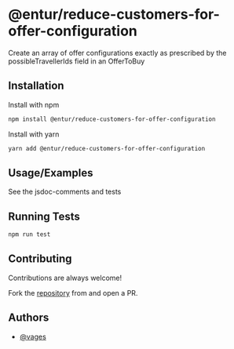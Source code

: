 # @entur/reduce-customers-for-offer-configuration

Create an array of offer configurations exactly as prescribed by the
possibleTravellerIds field in an OfferToBuy

## Installation

Install with npm

```bash
npm install @entur/reduce-customers-for-offer-configuration
```

Install with yarn

```bash
yarn add @entur/reduce-customers-for-offer-configuration
```

## Usage/Examples

See the jsdoc-comments and tests

## Running Tests

```bash
npm run test
```

## Contributing

Contributions are always welcome!

Fork the
[repository](https://github.com/entur/reduce-customers-for-offer-configuration)
from and open a PR.

## Authors

- [@vages](https://www.github.com/vages)
